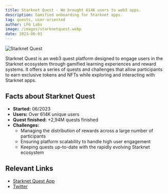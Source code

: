 ```yaml
---
title: Starknet Quest - We brought 614K users to web3 apps.
description: Gamified onboarding for Starknet apps.
tag: quests, user-oriented
author: LFG Labs
image: /images/starknetquest.webp
date: 2023-06-01
---
```


![Starknet Quest](/images/starknetquest.webp)

Starknet Quest is an web3 quest platform designed to engage users in the Starknet ecosystem through gamified learning experiences and reward systems. It offers a series of quests and challenges that allow participants to earn exclusive tokens and NFTs while exploring and interacting with Starknet apps.

## Facts about Starknet Quest

- **Started:** 06/2023
- **Users:** Over 614K unique users
- **Quest finished:** +2,94M quests finished
- **Challenges:**
  - Managing the distribution of rewards across a large number of participants
  - Ensuring platform scalability to handle high user engagement
  - Keeping quests up-to-date with the rapidly evolving Starknet ecosystem

## Relevant Links

- [Starknet Quest App](https://starknet.quest/)
- [Twitter](https://starknet_quest/)
